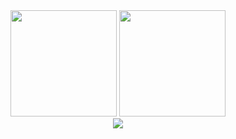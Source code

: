 <div align="center">
<span>  </span>
<img height="170px" src="https://github-readme-stats.vercel.app/api?username=wkq91" /><span>  </span><img height="170px" src="https://github-readme-stats.vercel.app/api/top-langs/?username=wkq91&layout=compact&langs_count=8" />
<span>  </span>
</div>

<div align="center">
    <img src="https://activity-graph.herokuapp.com/graph?username=Achuan-2&theme=minimal" />
</div>

